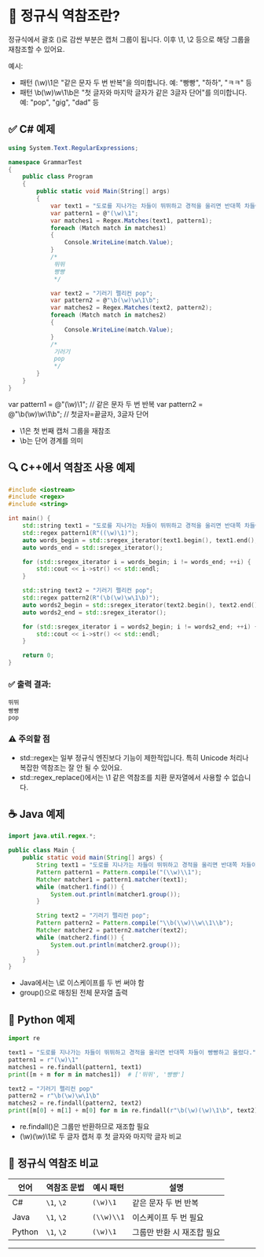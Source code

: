# 🔁 정규식 역참조란?
정규식에서 괄호 ()로 감싼 부분은 캡처 그룹이 됩니다. 이후 \1, \2 등으로 해당 그룹을 재참조할 수 있어요.

예시:
- 패턴 (\w)\1은 "같은 문자 두 번 반복"을 의미합니다.
예: "빵빵", "하하", "ㅋㅋ" 등
- 패턴 \b(\w)\w\1\b은 "첫 글자와 마지막 글자가 같은 3글자 단어"를 의미합니다.
예: "pop", "gig", "dad" 등

## ✅ C# 예제
```csharp
using System.Text.RegularExpressions;

namespace GrammarTest
{
    public class Program
    {
        public static void Main(String[] args)
        {
            var text1 = "도로를 지나가는 차들이 뛰뛰하고 경적을 울리면 반대쪽 차들이 빵빵하고 울렸다.";
            var pattern1 = @"(\w)\1";
            var matches1 = Regex.Matches(text1, pattern1);
            foreach (Match match in matches1)
            {
                Console.WriteLine(match.Value);
            }
            /*
             뛰뛰
             빵빵
             */

            var text2 = "기러기 펠리컨 pop";
            var pattern2 = @"\b(\w)\w\1\b";
            var matches2 = Regex.Matches(text2, pattern2);
            foreach (Match match in matches2)
            {
                Console.WriteLine(match.Value);
            }
            /*
             기러기
             pop
             */
        }
    }
}

```

var pattern1 = @"(\w)\1";           // 같은 문자 두 번 반복
var pattern2 = @"\b(\w)\w\1\b";     // 첫글자=끝글자, 3글자 단어


- \1은 첫 번째 캡처 그룹을 재참조
- \b는 단어 경계를 의미


## 🔍 C++에서 역참조 사용 예제
```cpp
#include <iostream>
#include <regex>
#include <string>

int main() {
    std::string text1 = "도로를 지나가는 차들이 뛰뛰하고 경적을 울리면 반대쪽 차들이 빵빵하고 울렸다.";
    std::regex pattern1(R"((\w)\1)");
    auto words_begin = std::sregex_iterator(text1.begin(), text1.end(), pattern1);
    auto words_end = std::sregex_iterator();

    for (std::sregex_iterator i = words_begin; i != words_end; ++i) {
        std::cout << i->str() << std::endl;
    }

    std::string text2 = "기러기 펠리컨 pop";
    std::regex pattern2(R"(\b(\w)\w\1\b)");
    auto words2_begin = std::sregex_iterator(text2.begin(), text2.end(), pattern2);
    auto words2_end = std::sregex_iterator();

    for (std::sregex_iterator i = words2_begin; i != words2_end; ++i) {
        std::cout << i->str() << std::endl;
    }

    return 0;
}
```
### ✅ 출력 결과:
```
뛰뛰  
빵빵  
pop  
```

### ⚠️ 주의할 점
- std::regex는 일부 정규식 엔진보다 기능이 제한적입니다. 특히 Unicode 처리나 복잡한 역참조는 잘 안 될 수 있어요.
- std::regex_replace()에서는 \1 같은 역참조를 치환 문자열에서 사용할 수 없습니다.


## ☕ Java 예제
```java
import java.util.regex.*;

public class Main {
    public static void main(String[] args) {
        String text1 = "도로를 지나가는 차들이 뛰뛰하고 경적을 울리면 반대쪽 차들이 빵빵하고 울렸다.";
        Pattern pattern1 = Pattern.compile("(\\w)\\1");
        Matcher matcher1 = pattern1.matcher(text1);
        while (matcher1.find()) {
            System.out.println(matcher1.group());
        }

        String text2 = "기러기 펠리컨 pop";
        Pattern pattern2 = Pattern.compile("\\b(\\w)\\w\\1\\b");
        Matcher matcher2 = pattern2.matcher(text2);
        while (matcher2.find()) {
            System.out.println(matcher2.group());
        }
    }
}
```


- Java에서는 \\로 이스케이프를 두 번 써야 함
- group()으로 매칭된 전체 문자열 출력

## 🐍 Python 예제
```python
import re

text1 = "도로를 지나가는 차들이 뛰뛰하고 경적을 울리면 반대쪽 차들이 빵빵하고 울렸다."
pattern1 = r"(\w)\1"
matches1 = re.findall(pattern1, text1)
print([m + m for m in matches1])  # ['뛰뛰', '빵빵']

text2 = "기러기 펠리컨 pop"
pattern2 = r"\b(\w)\w\1\b"
matches2 = re.findall(pattern2, text2)
print([m[0] + m[1] + m[0] for m in re.findall(r"\b(\w)(\w)\1\b", text2)])  # ['pop']
```


- re.findall()은 그룹만 반환하므로 재조합 필요
- (\w)(\w)\1로 두 글자 캡처 후 첫 글자와 마지막 글자 비교

## 🔁 정규식 역참조 비교

| 언어     | 역참조 문법 | 예시 패턴         | 설명                          |
|----------|-------------|-------------------|-------------------------------|
| C#       | `\1`, `\2`  | `(\w)\1`          | 같은 문자 두 번 반복          |
| Java     | `\1`, `\2`  | `(\\w)\\1`        | 이스케이프 두 번 필요         |
| Python   | `\1`, `\2`  | `(\w)\1`          | 그룹만 반환 시 재조합 필요    |


---
